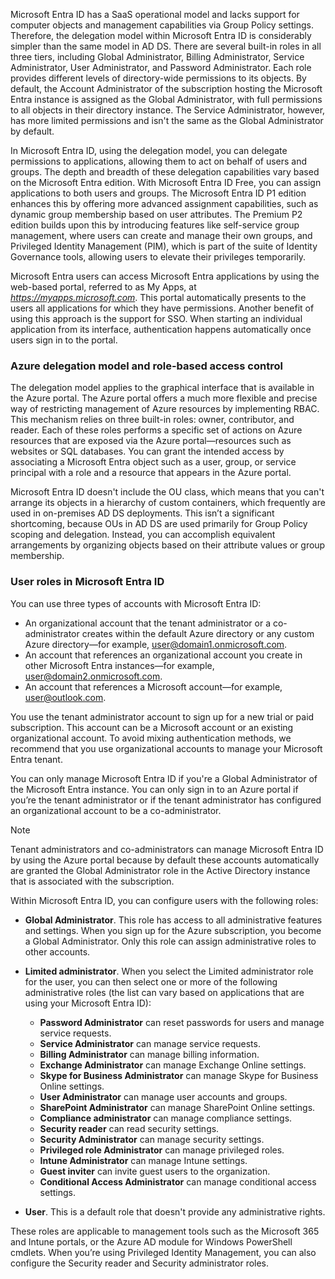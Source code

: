 Microsoft Entra ID has a SaaS operational model and lacks support for computer objects and management capabilities via Group Policy settings. Therefore, the delegation model within Microsoft Entra ID is considerably simpler than the same model in AD DS. There are several built-in roles in all three tiers, including Global Administrator, Billing Administrator, Service Administrator, User Administrator, and Password Administrator. Each role provides different levels of directory-wide permissions to its objects. By default, the Account Administrator of the subscription hosting the Microsoft Entra instance is assigned as the Global Administrator, with full permissions to all objects in their directory instance. The Service Administrator, however, has more limited permissions and isn't the same as the Global Administrator by default.

In Microsoft Entra ID, using the delegation model, you can delegate permissions to applications, allowing them to act on behalf of users and groups. The depth and breadth of these delegation capabilities vary based on the Microsoft Entra edition. With Microsoft Entra ID Free, you can assign applications to both users and groups. The Microsoft Entra ID P1 edition enhances this by offering more advanced assignment capabilities, such as dynamic group membership based on user attributes. The Premium P2 edition builds upon this by introducing features like self-service group management, where users can create and manage their own groups, and Privileged Identity Management (PIM), which is part of the suite of Identity Governance tools, allowing users to elevate their privileges temporarily.

Microsoft Entra users can access Microsoft Entra applications by using the web-based portal, referred to as My Apps, at *https://myapps.microsoft.com*. This portal automatically presents to the users all applications for which they have permissions. Another benefit of using this approach is the support for SSO. When starting an individual application from its interface, authentication happens automatically once users sign in to the portal.

### Azure delegation model and role-based access control

The delegation model applies to the graphical interface that is available in the Azure portal. The Azure portal offers a much more flexible and precise way of restricting management of Azure resources by implementing RBAC. This mechanism relies on three built-in roles: owner, contributor, and reader. Each of these roles performs a specific set of actions on Azure resources that are exposed via the Azure portal—resources such as websites or SQL databases. You can grant the intended access by associating a Microsoft Entra object such as a user, group, or service principal with a role and a resource that appears in the Azure portal.

Microsoft Entra ID doesn't include the OU class, which means that you can't arrange its objects in a hierarchy of custom containers, which frequently are used in on-premises AD DS deployments. This isn’t a significant shortcoming, because OUs in AD DS are used primarily for Group Policy scoping and delegation. Instead, you can accomplish equivalent arrangements by organizing objects based on their attribute values or group membership.

<a name='user-roles-in-azure-ad'></a>

### User roles in Microsoft Entra ID

You can use three types of accounts with Microsoft Entra ID:

 -  An organizational account that the tenant administrator or a co-administrator creates within the default Azure directory or any custom Azure directory—for example, user@domain1.onmicrosoft.com.
 -  An account that references an organizational account you create in other Microsoft Entra instances—for example, user@domain2.onmicrosoft.com.
 -  An account that references a Microsoft account—for example, user@outlook.com.

You use the tenant administrator account to sign up for a new trial or paid subscription. This account can be a Microsoft account or an existing organizational account. To avoid mixing authentication methods, we recommend that you use organizational accounts to manage your Microsoft Entra tenant.

You can only manage Microsoft Entra ID if you're a Global Administrator of the Microsoft Entra instance. You can only sign in to an Azure portal if you’re the tenant administrator or if the tenant administrator has configured an organizational account to be a co-administrator. 

> [!NOTE] 
> Tenant administrators and co-administrators can manage Microsoft Entra ID by using the Azure portal because by default these accounts automatically are granted the Global Administrator role in the Active Directory instance that is associated with the subscription.

Within Microsoft Entra ID, you can configure users with the following roles:

 -  **Global Administrator**. This role has access to all administrative features and settings. When you sign up for the Azure subscription, you become a Global Administrator. Only this role can assign administrative roles to other accounts.
 -  **Limited administrator**. When you select the Limited administrator role for the user, you can then select one or more of the following administrative roles (the list can vary based on applications that are using your Microsoft Entra ID):
    
     -  **Password Administrator** can reset passwords for users and manage service requests.
     -  **Service Administrator** can manage service requests.
     -  **Billing Administrator** can manage billing information.
     -  **Exchange Administrator** can manage Exchange Online settings.
     -  **Skype for Business Administrator** can manage Skype for Business Online settings.
     -  **User Administrator** can manage user accounts and groups.
     -  **SharePoint Administrator** can manage SharePoint Online settings.
     -  **Compliance administrator** can manage compliance settings.
     -  **Security reader** can read security settings.
     -  **Security Administrator** can manage security settings.
     -  **Privileged role Administrator** can manage privileged roles.
     -  **Intune Administrator** can manage Intune settings.
     -  **Guest inviter** can invite guest users to the organization.
     -  **Conditional Access Administrator** can manage conditional access settings.
 -  **User**. This is a default role that doesn't provide any administrative rights.

These roles are applicable to management tools such as the Microsoft 365 and Intune portals, or the Azure AD module for Windows PowerShell cmdlets. When you’re using Privileged Identity Management, you can also configure the Security reader and Security administrator roles.

